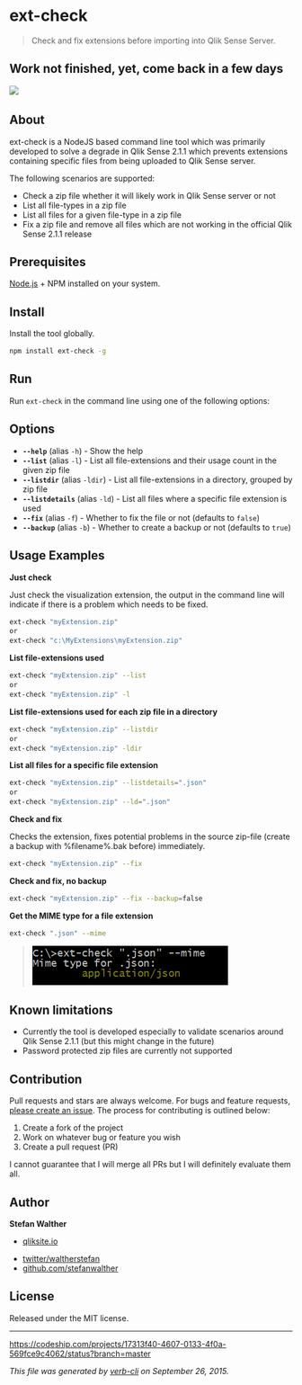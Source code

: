 # ext-check

> Check and fix extensions before importing into Qlik Sense Server.

## Work not finished, yet, come back in a few days

[![](http://serve.mod.bz/branch/)](https://github.com/stefanwalther/ext-check)

## About

ext-check is a NodeJS based command line tool which was primarily developed to solve a degrade in Qlik Sense 2.1.1 which prevents extensions containing specific files from being uploaded to Qlik Sense server.

The following scenarios are supported:

* Check a zip file whether it will likely work in Qlik Sense server or not
* List all file-types in a zip file
* List all files for a given file-type in a zip file
* Fix a zip file and remove all files which are not working in the official Qlik Sense 2.1.1 release

## Prerequisites

[Node.js](https://nodejs.org) + NPM installed on your system.

## Install

Install the tool globally.

```bash
npm install ext-check -g  
```

## Run

Run `ext-check` in the command line using one of the following options:

## Options
* **`--help`** (alias `-h`) - Show the help
* **`--list`** (alias `-l`) - List all file-extensions and their usage count in the given zip file
* **`--listdir`** (alias `-ldir`) - List all file-extensions in a directory, grouped by zip file
* **`--listdetails`** (alias `-ld`) - List all files where a specific file extension is used
* **`--fix`** (alias `-f`) - Whether to fix the file or not (defaults to `false`)
* **`--backup`** (alias `-b`) - Whether to create a backup or not (defaults to `true`)

## Usage Examples

**Just check**

Just check the visualization extension, the output in the command line will indicate if there is a problem which needs to be fixed.

```bash
ext-check "myExtension.zip"
or 
ext-check "c:\MyExtensions\myExtension.zip"
```

**List file-extensions used**

```bash
ext-check "myExtension.zip" --list
or
ext-check "myExtension.zip" -l
```

**List file-extensions used for each zip file in a directory**

```bash
ext-check "myExtension.zip" --listdir
or 
ext-check "myExtension.zip" -ldir
```

**List all files for a specific file extension**

```bash
ext-check "myExtension.zip" --listdetails=".json"
or 
ext-check "myExtension.zip" --ld=".json"
```

**Check and fix**

Checks the extension, fixes potential problems in the source zip-file (create a backup with %filename%.bak before) immediately.

```bash
ext-check "myExtension.zip" --fix
```

**Check and fix, no backup**

```bash
ext-check "myExtension.zip" --fix --backup=false
```

**Get the MIME type for a file extension**

```bash
ext-check ".json" --mime
```

> [![](docs/images/--mime.png)](https://nodejs.org)

## Known limitations

* Currently the tool is developed especially to validate scenarios around Qlik Sense 2.1.1 (but this might change in the future)
* Password protected zip files are currently not supported

## Contribution

Pull requests and stars are always welcome. For bugs and feature requests, [please create an issue](https://github.com/stefanwalther/ext-check/issues).
The process for contributing is outlined below:

1. Create a fork of the project
2. Work on whatever bug or feature you wish
3. Create a pull request (PR)

I cannot guarantee that I will merge all PRs but I will definitely evaluate them all.

## Author

**Stefan Walther**

+ [qliksite.io](http://qliksite.io)
* [twitter/waltherstefan](http://twitter.com/waltherstefan)
* [github.com/stefanwalther](http://github.com/stefanwalther)

## License

Released under the MIT license.

***

https://codeship.com/projects/17313f40-4607-0133-4f0a-569fce9c4062/status?branch=master

_This file was generated by [verb-cli](https://github.com/assemble/verb-cli) on September 26, 2015._